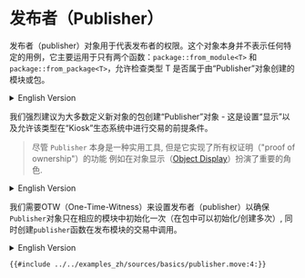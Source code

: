 # 发布者（Publisher）

发布者（publisher）对象用于代表发布者的权限。这个对象本身并不表示任何特定的用例，它主要运用于只有两个函数：`package::from_module<T>` 和 `package::from_package<T>`，允许检查类型 T 是否属于由“Publisher”对象创建的模块或包。

<details>
<summary>English Version</summary>

Publisher Object serves as a way to represent the publisher authority. The object itself does not imply any specific use case and has only two main functions: `package::from_module<T>` and `package::from_package<T>` which allow checking whether a type `T` belongs to a module or a package for which the `Publisher` object was created.

</details>

我们强烈建议为大多数定义新对象的包创建“Publisher”对象 - 这是设置“显示”以及允许该类型在“Kiosk”生态系统中进行交易的前提条件。

> 尽管 `Publisher` 本身是一种实用工具, 但是它实现了所有权证明（"proof of ownership"）的功能 例如在对象显示（[Object Display](./display.md)）扮演了重要的角色.

<details>
<summary>English Version</summary>

We strongly advise to issue the `Publisher` object for most of the packages that define new Objects - it is required to set the "Display" as well as to allow the type to be traded in the "Kiosk" ecosystem.

> Although `Publisher` itself is a utility, it enables the _"proof of ownership"_ functionality, for example, it is crucial for [the Object Display](./display.md).

</details>

我们需要OTW（One-Time-Witness）来设置发布者（publisher）以确保`Publisher`对象只在相应的模块中初始化一次（在包中可以初始化/创建多次）, 同时创建`publisher`函数在发布模块的交易中调用。

<details>
<summary>English Version</summary>

To set up a Publisher, a One-Time-Witness (OTW) is required - this way we ensure the `Publisher` object is initialized only once for a specific module (but can be multiple for a package) as well as that the creation function is called in the publish transaction.

</details>

```move
{{#include ../../examples_zh/sources/basics/publisher.move:4:}}
```




